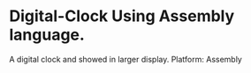 # Digital-Clock Using Assembly language.
A digital clock and showed in larger display.
Platform: Assembly
